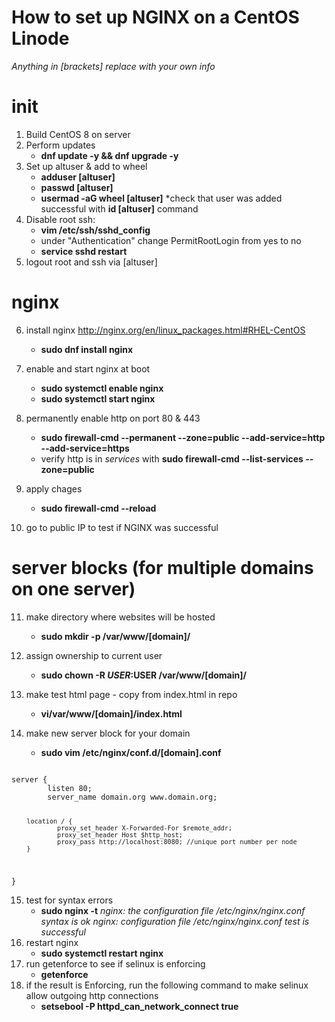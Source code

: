 # How to set up NGINX on a CentOS Linode 

*Anything in [brackets] replace with your own info*
    
# init

1. Build CentOS 8 on server
2. Perform updates
    - **dnf update -y && dnf upgrade -y**
3. Set up altuser & add to wheel
    - **adduser [altuser]**
    - **passwd [altuser]**
    - **usermad -aG wheel [altuser]**
    *check that user was added successful with **id [altuser]** command
4. Disable root ssh:
    - **vim /etc/ssh/sshd_config**
    - under "Authentication" change PermitRootLogin from yes to no
    - **service sshd restart**
5. logout root and ssh via [altuser]

# nginx

6. install nginx
    http://nginx.org/en/linux_packages.html#RHEL-CentOS
    
    - **sudo dnf install nginx**
7. enable and start nginx at boot
    - **sudo systemctl enable nginx**
    - **sudo systemctl start nginx**
8. permanently enable http on port 80 & 443
    - **sudo firewall-cmd --permanent --zone=public --add-service=http --add-service=https**
    - verify http is in *services* with **sudo firewall-cmd --list-services --zone=public**
9. apply chages
    - **sudo firewall-cmd --reload**
10. go to public IP to test if NGINX was successful

# server blocks (for multiple domains on one server)

11. make directory where websites will be hosted
    - **sudo mkdir -p /var/www/[domain]/**
12. assign ownership to current user
    - **sudo chown -R $USER:$USER /var/www/[domain]/**
13. make test html page - copy from index.html in repo
    - **vi/var/www/[domain]/index.html**

14. make new server block for your domain
    - **sudo vim /etc/nginx/conf.d/[domain].conf**

<code>
server {
        listen 80;
        server_name domain.org www.domain.org;

        location / {
                proxy_set_header X-Forwarded-For $remote_addr;
                proxy_set_header Host $http_host;
                proxy_pass http://localhost:8080; //unique port number per node
        }
}
</code>

15. test for syntax errors
    - **sudo nginx -t**
        *nginx: the configuration file /etc/nginx/nginx.conf syntax is ok*
        *nginx: configuration file /etc/nginx/nginx.conf test is successful*
16. restart nginx
    - **sudo systemctl restart nginx**
17. run getenforce to see if selinux is enforcing
    - **getenforce**
18. if the result is Enforcing, run the following command to make selinux allow outgoing http connections
    - **setsebool -P httpd_can_network_connect true**



